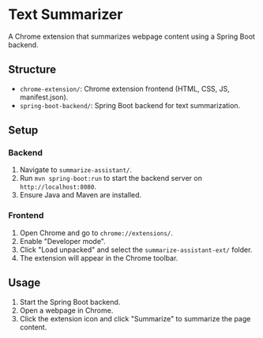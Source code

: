 # Text Summarizer

A Chrome extension that summarizes webpage content using a Spring Boot backend.

## Structure
- `chrome-extension/`: Chrome extension frontend (HTML, CSS, JS, manifest.json).
- `spring-boot-backend/`: Spring Boot backend for text summarization.

## Setup
### Backend
1. Navigate to `summarize-assistant/`.
2. Run `mvn spring-boot:run` to start the backend server on `http://localhost:8080`.
3. Ensure Java and Maven are installed.

### Frontend
1. Open Chrome and go to `chrome://extensions/`.
2. Enable "Developer mode".
3. Click "Load unpacked" and select the `summarize-assistant-ext/` folder.
4. The extension will appear in the Chrome toolbar.

## Usage
1. Start the Spring Boot backend.
2. Open a webpage in Chrome.
3. Click the extension icon and click "Summarize" to summarize the page content.
